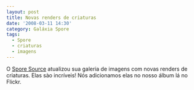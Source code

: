 ```yaml
---
layout: post
title: Novas renders de criaturas
date: '2008-03-11 14:30'
category: Galáxia Spore
tags:
  - Spore
  - criaturas
  - imagens
---
```

O [Spore Source](http://spore.4players.de/galerie_1_1004.html) atualizou sua galeria de imagens com novas renders de criaturas. Elas sào incríveis! Nós adicionamos elas no nosso álbum lá no Flickr.
